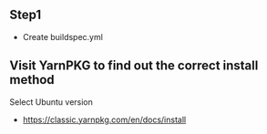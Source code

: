 ## Step1

- Create buildspec.yml

## Visit YarnPKG to find out the correct install method

Select Ubuntu version

- https://classic.yarnpkg.com/en/docs/install
